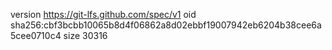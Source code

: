 version https://git-lfs.github.com/spec/v1
oid sha256:cbf3bcbb10065b8d4f06862a8d02ebbf19007942eb6204b38cee6a5cee0710c4
size 30316
